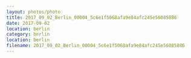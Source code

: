 ```yaml
---
layout: photos/photo
title: 2017_09_02_Berlin_00004_5c6e1f5068afa9e84afc245e56085886
date: 2017-09-02
location: berlin
category: berlin
location: berlin
filename: 2017_09_02_Berlin_00004_5c6e1f5068afa9e84afc245e56085886
---
```

